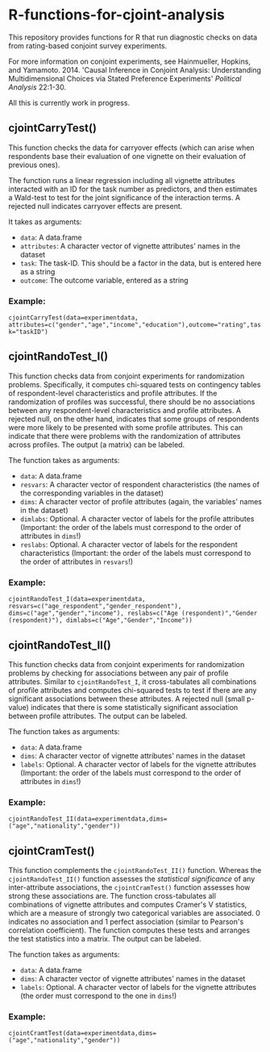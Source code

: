 # R-functions-for-cjoint-analysis

This repository provides functions for R that run diagnostic checks on data from rating-based conjoint survey experiments.

For more information on conjoint experiments, see Hainmueller, Hopkins, and Yamamoto. 2014. 'Causal Inference in Conjoint Analysis: Understanding Multidimensional Choices via Stated Preference Experiments' *Political Analysis* 22:1-30.

All this is currently work in progress.

## cjointCarryTest()

This function checks the data for carryover effects (which can arise when respondents base their evaluation of one vignette on their evaluation of previous ones).

The function runs a linear regression including all vignette attributes interacted with an ID for the task number as predictors, and then estimates a Wald-test to test for the joint significance of the interaction terms. A rejected null indicates carryover effects are present.

It takes as arguments:
* `data`: A data.frame
* `attributes`: A character vector of vignette attributes' names in the dataset
* `task`: The task-ID. This should be a factor in the data, but is entered here as a string
* `outcome`: The outcome variable, entered as a string

### Example:
`cjointCarryTest(data=experimentdata, attributes=c("gender","age","income","education"),outcome="rating",task="taskID")`

## cjointRandoTest_I()

This function checks data from conjoint experiments for randomization problems. Specifically, it computes chi-squared tests on contingency tables of respondent-level characteristics and profile attributes. If the randomization of profiles was successful, there should be no associations between any respondent-level characteristics and profile attributes. A rejected null, on the other hand, indicates that some groups of respondents were more likely to be presented with some profile attributes. This can indicate that there were problems with the randomization of attributes across profiles. The output (a matrix) can be labeled.

The function takes as arguments:
* `data`: A data.frame
* `resvars`: A character vector of respondent characteristics (the names of the corresponding variables in the dataset)
* `dims`: A character vector of profile attributes (again, the variables' names in the dataset)
* `dimlabs`: Optional. A character vector of labels for the profile attributes (Important: the order of the labels must correspond to the order of attributes in `dims`!)
* `reslabs`: Optional. A character vector of labels for the respondent characteristics (Important: the order of the labels must correspond to the order of attributes in `resvars`!)

### Example:
`cjointRandoTest_I(data=experimentdata,
  resvars=c("age_respondent","gender_respondent"),
  dims=c("age","gender","income"),
  reslabs=c("Age (respondent)","Gender (respondent)"),
  dimlabs=c("Age","Gender","Income"))`

## cjointRandoTest_II()

This function checks data from conjoint experiments for randomization problems by checking for associations between any pair of profile attributes. Similar to `cjointRandoTest_I`, it cross-tabulates all combinations of profile attributes and computes chi-squared tests to test if there are any significant associations between these attributes. A rejected null (small p-value) indicates that there is some statistically significant association between profile attributes. The output can be labeled.

The function takes as arguments:
* `data`: A data.frame
* `dims`: A character vector of vignette attributes' names in the dataset
* `labels`: Optional. A character vector of labels for the vignette attributes (Important: the order of the labels must correspond to the order of attributes in `dims`!)

### Example:
`cjointRandoTest_II(data=experimentdata,dims=("age","nationality","gender"))`

## cjointCramTest()

This function complements the `cjointRandoTest_II()` function. Whereas the `cjointRandoTest_II()` function assesses the _statistical significance_ of any inter-attribute associations, the `cjointCramTest()` function assesses how strong these associations are. The function cross-tabulates all combinations of vignette attributes and computes Cramer's V statistics, which are a measure of strongly two categorical variables are associated. 0 indicates no association and 1 perfect association (similar to Pearson's correlation coefficient). The function computes these tests and arranges the test statistics into a matrix. The output can be labeled.

The function takes as arguments:
* `data`: A data.frame
* `dims`: A character vector of vignette attributes' names in the dataset
* `labels`: Optional. A character vector of labels for the vignette attributes (the order must correspond to the one in `dims`!)

### Example:
`cjointCramtTest(data=experimentdata,dims=("age","nationality","gender"))`
